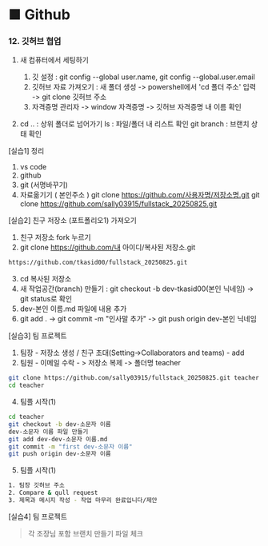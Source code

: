 # ■ Github   
### 12. 깃허브 협업 

1. 새 컴퓨터에서 세팅하기
    1) 깃 설정 : git config --global user.name, git config --global.user.email 
    2) 깃허브 자료 가져오기 : 새 폴더 생성 -> powershell에서 'cd 폴더 주소' 입력 -> git clone 깃허브 주소
    3) 자격증명 관리자 -> window 자격증명 -> 깃허브 자격증명 내 이름 확인

2. cd .. : 상위 폴더로 넘어가기
    ls : 파일/폴더 내 리스트 확인
    git branch : 브랜치 상태 확인

[실습1] 정리
 1. vs code
 2. github
 3. git (서명바꾸기)
 4. 자료옮기기 ( 본인주소 )
        git clone https://github.com/사용자명/저장소명.git
        git clone https://github.com/sally03915/fullstack_20250825.git

[실습2] 친구 저장소 (포트폴리오1) 가져오기
1. 친구 저장소 fork 누르기
2. git clone https://github.com/내 아이디/복사된 저장소.git
```bash
https://github.com/tkasid00/fullstack_20250825.git
```
3. cd 복사된 저장소 
4. 새 작업공간(branch) 만들기 : git checkout -b dev-tkasid00(본인 닉네임) -> git status로 확인
5. dev-본인 이름.md 파일에 내용 추가
6. git add . -> git commit -m "인사말 추가" -> git push origin dev-본인 닉네임


[실습3] 팀 프로젝트
1. 팀장 - 저장소 생성 / 친구 초대(Setting->Collaborators and teams) - add
2. 팀원 - 이메일 수락 - > 저장소 복제 -> 폴더명 teacher
```bash
git clone https://github.com/sally03915/fullstack_20250825.git teacher
cd teacher
```

4. 팀플 시작(1)
```bash
cd teacher
git checkout -b dev-소문자 이름
dev-소문자 이름 파일 만들기 
git add dev-dev-소문자 이름.md
git commit -m "first dev-소문자 이름"
git push origin dev-소문자 이름
```

5. 팀플 시작(1)
```bash
1. 팀장 깃허브 주소
2. Compare & qull request
3. 제목과 메시지 작성 - 작업 마무리 완료입니다/제안
```

[실습4] 팀 프로젝트
> 각 조장님 포함 브랜치 만들기
> 파일 체크
